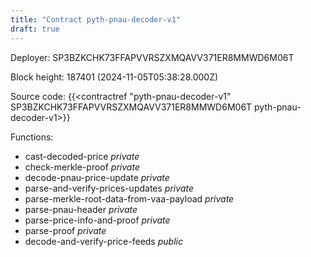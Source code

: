 ```yaml
---
title: "Contract pyth-pnau-decoder-v1"
draft: true
---
```

Deployer: SP3BZKCHK73FFAPVVRSZXMQAVV371ER8MMWD6M06T


 



Block height: 187401 (2024-11-05T05:38:28.000Z)

Source code: {{<contractref "pyth-pnau-decoder-v1" SP3BZKCHK73FFAPVVRSZXMQAVV371ER8MMWD6M06T pyth-pnau-decoder-v1>}}

Functions:

* cast-decoded-price _private_
* check-merkle-proof _private_
* decode-pnau-price-update _private_
* parse-and-verify-prices-updates _private_
* parse-merkle-root-data-from-vaa-payload _private_
* parse-pnau-header _private_
* parse-price-info-and-proof _private_
* parse-proof _private_
* decode-and-verify-price-feeds _public_
